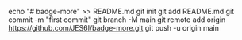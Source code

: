 echo "# badge-more" >> README.md
git init
git add README.md
git commit -m "first commit"
git branch -M main
git remote add origin https://github.com/JES6I/badge-more.git
git push -u origin main
